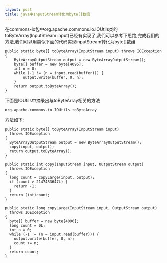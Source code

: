 ```yaml
---
layout: post
title: java中InputStream转化为byte[]数组
---
```


在commons-io包中org.apache.commons.io.IOUtils类的toByteArray(InputStream input)已经有实现了,我们可以参考下思路,完成我们的方法,我们可以用类似下面的代码实现inputStream转化为byte[]数组

    public static byte[] toByteArray(InputStream input) throws IOException {
        ByteArrayOutputStream output = new ByteArrayOutputStream();
        byte[] buffer = new byte[4096];
        int n = 0;
        while (-1 != (n = input.read(buffer))) {
            output.write(buffer, 0, n);
        }
        return output.toByteArray();
    }

下面是IOUtils中摘录出与toByteArray相关的方法

    org.apache.commons.io.IOUtils.toByteArray

方法如下:

    public static byte[] toByteArray(InputStream input)
      throws IOException
    {
      ByteArrayOutputStream output = new ByteArrayOutputStream();
      copy(input, output);
      return output.toByteArray();
    }

    public static int copy(InputStream input, OutputStream output)
      throws IOException
    {
      long count = copyLarge(input, output);
      if (count > 2147483647L) {
        return -1;
      }
      return (int)count;
    }

    public static long copyLarge(InputStream input, OutputStream output)
      throws IOException
    {
      byte[] buffer = new byte[4096];
      long count = 0L;
      int n = 0;
      while (-1 != (n = input.read(buffer))) {
        output.write(buffer, 0, n);
        count += n;
      }
      return count;
    }